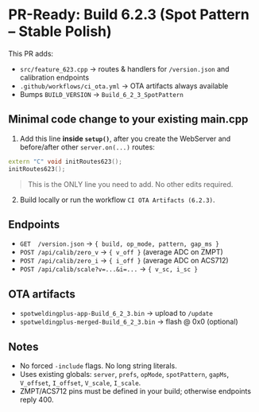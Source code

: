 
# PR-Ready: Build 6.2.3 (Spot Pattern – Stable Polish)

This PR adds:
- `src/feature_623.cpp` → routes & handlers for `/version.json` and calibration endpoints
- `.github/workflows/ci_ota.yml` → OTA artifacts always available
- Bumps `BUILD_VERSION` → `Build_6_2_3_SpotPattern`

## Minimal code change to your existing main.cpp
1) Add this line **inside `setup()`**, after you create the WebServer and before/after other `server.on(...)` routes:
```cpp
extern "C" void initRoutes623();
initRoutes623();
```
> This is the ONLY line you need to add. No other edits required.

2) Build locally or run the workflow `CI OTA Artifacts (6.2.3)`.

## Endpoints
- `GET  /version.json` → `{ build, op_mode, pattern, gap_ms }`
- `POST /api/calib/zero_v` → `{ v_off }`  (average ADC on ZMPT)
- `POST /api/calib/zero_i` → `{ i_off }`  (average ADC on ACS712)
- `POST /api/calib/scale?v=...&i=...` → `{ v_sc, i_sc }`

## OTA artifacts
- `spotweldingplus-app-Build_6_2_3.bin` → upload to `/update`
- `spotweldingplus-merged-Build_6_2_3.bin` → flash @ 0x0 (optional)

## Notes
- No forced `-include` flags. No long string literals.
- Uses existing globals: `server`, `prefs`, `opMode`, `spotPattern`, `gapMs`, `V_offset`, `I_offset`, `V_scale`, `I_scale`.
- ZMPT/ACS712 pins must be defined in your build; otherwise endpoints reply 400.
